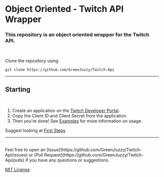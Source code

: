 # Object Oriented - Twitch API Wrapper

### This repository is an object oriented wrapper for the Twitch API.
<br>

Clone the repository using
```
git clone https://github.com/GreenJuzzy/Twitch-Api
```

---
## Starting
<br>

1. Create an application on the [Twitch Developer Portal](https://dev.twitch.tv/).
2. Copy the Client ID and Client Secret from the application.
3. Then you're done! See [Examples](https://github.com/GreenJuzzy/Twitch-Api/blob/master/examples/content.md) for more information on usage.

Suggest looking at [First Steps](https://github.com/GreenJuzzy/Twitch-Api/blob/master/examples/content/first_steps.md)
<br>

---
<br>
Feel free to open an [Issue](https://github.com/GreenJuzzy/Twitch-Api/issues) or [Pull Request](https://github.com/GreenJuzzy/Twitch-Api/pulls) if you have any questions or suggestions.

<br>

[MIT License](https://github.com/GreenJuzzy/Twitch-Api/blob/master/LICENSE)